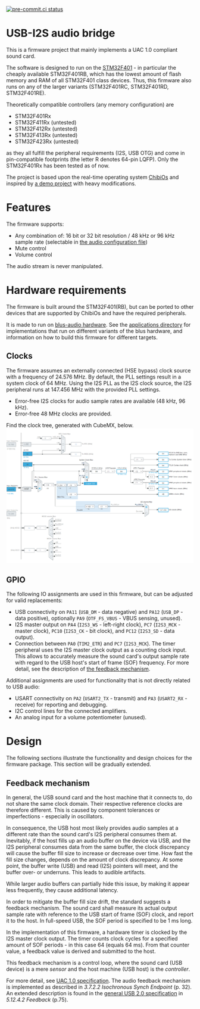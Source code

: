 [![pre-commit.ci status](https://results.pre-commit.ci/badge/github/elagil/usb-i2s-bridge/main.svg)](https://results.pre-commit.ci/latest/github/elagil/usb-i2s-bridge/main)

# USB-I2S audio bridge

This is a firmware project that mainly implements a UAC 1.0 compliant sound card.

The software is designed to run on the [STM32F401](https://www.st.com/en/microcontrollers-microprocessors/stm32f401.html) - in particular the cheaply available STM32F401RB, which has the lowest amount of flash memory and RAM of all STM32F401 class devices.
Thus, this firmware also runs on any of the larger variants (STM32F401RC, STM32F401RD, STM32F401RE).

Theoretically compatible controllers (any memory configuration) are
- STM32F401Rx
- STM32F411Rx (untested)
- STM32F412Rx (untested)
- STM32F413Rx (untested)
- STM32F423Rx (untested)

as they all fulfill the peripheral requirements (I2S, USB OTG) and come in pin-compatible footprints (the letter R denotes 64-pin LQFP). Only the STM32F401Rx has been tested as of now.

The project is based upon the real-time operating system [ChibiOs](https://www.chibios.org/dokuwiki/doku.php) and inspired by [a demo project](https://forum.chibios.org/viewtopic.php?f=16&t=926&start=20) with heavy modifications.

# Features

The firmware supports:
- Any combination of: 16 bit or 32 bit resolution / 48 kHz or 96 kHz sample rate (selectable in [the audio configuration file](./source/audio/audio_settings.h))
- Mute control
- Volume control

The audio stream is never manipulated.

# Hardware requirements

The firmware is built around the STM32F401(RB), but can be ported to other devices that are supported by ChibiOs and have the required peripherals.

It is made to run on [blus-audio hardware](https://github.com/blus-audio/hardware).
See the [applications directory](./apps/) for implementations that run on different variants of the blus hardware, and information on how to build this firmware for different targets.

## Clocks

The firmware assumes an externally connected (HSE bypass) clock source with a frequency of 24.576 MHz. By default, the PLL settings result in a system clock of 64 MHz. Using the I2S PLL as the I2S clock source, the I2S peripheral runs at 147.456 MHz with the provided PLL settings.

- Error-free I2S clocks for audio sample rates are available (48 kHz, 96 kHz).
- Error-free 48 MHz clocks are provided.

Find the clock tree, generated with CubeMX, below.
![clocks](./doc/images/clocks.png "Clock tree")

## GPIO

The following IO assignments are used in this firmware, but can be adjusted for valid replacements:

- USB connectivity on `PA11` (`USB_DM` - data negative) and `PA12` (`USB_DP` - data positive), optionally `PA9` (`OTF_FS_VBUS` - VBUS sensing, unused).
- I2S master output on `PA4` (`I2S3_WS` - left-right clock), `PC7` (`I2S3_MCK` - master clock), `PC10` (`I2S3_CK` - bit clock), and `PC12` (`I2S3_SD` - data output).
- Connection between `PA0` (`TIM2_ETR`) and `PC7` (`I2S3_MCK`). The timer peripheral uses the I2S master clock output as a counting clock input. This allows to accurately measure the sound card's output sample rate with regard to the USB host's start of frame (SOF) frequency. For more detail, see the description of [the feedback mechanism](#feedback-mechanism).

Additional assignments are used for functionality that is not directly related to USB audio:

- USART connectivity on `PA2` (`USART2_TX` - transmit) and `PA3` (`USART2_RX` - receive) for reporting and debugging.
- I2C control lines for the connected amplifiers.
- An analog input for a volume potentiometer (unused).

# Design

The following sections illustrate the functionality and design choices for the firmware package.
This section will be gradually extended.

## Feedback mechanism

In general, the USB sound card and the host machine that it connects to, do not share the same clock domain. Their respective reference clocks are therefore different. This is caused by component tolerances or imperfections - especially in oscillators.

In consequence, the USB host most likely provides audio samples at a different rate than the sound card's I2S peripheral consumes them at.
Inevitably, if the host fills up an audio buffer on the device via USB, and the I2S peripheral consumes data from the same buffer, the clock discrepancy will cause the buffer fill size to increase or decrease over time. How fast the fill size changes, depends on the amount of clock discrepancy.
At some point, the buffer write (USB) and read (I2S) pointers will meet, and the buffer over- or underruns. This leads to audible artifacts.

While larger audio buffers can partially hide this issue, by making it appear less frequently, they cause additional latency.

In order to mitigate the buffer fill size drift, the standard suggests a feedback mechanism. The sound card shall measure its actual output sample rate with reference to the USB start of frame (SOF) clock, and report it to the host. In full-speed USB, the SOF period is specified to be 1 ms long.

In the implementation of this firmware, a hardware timer is clocked by the I2S master clock output. The timer counts clock cycles for a specified amount of SOF periods - in this case 64 (equals 64 ms). From that counter value, a feedback value is derived and submitted to the host.

This feedback mechanism is a control loop, where the sound card (USB device) is a mere *sensor* and the host machine (USB host) is the *controller*.

For more detail, see [UAC 1.0 specification](./doc/audio10.pdf). The audio feedback mechanism is implemented as described in *3.7.2.2 Isochronous Synch Endpoint* (p. 32).
An extended description is found in the [general USB 2.0 specification](./doc/usb_20.pdf) in *5.12.4.2 Feedback* (p.75).
